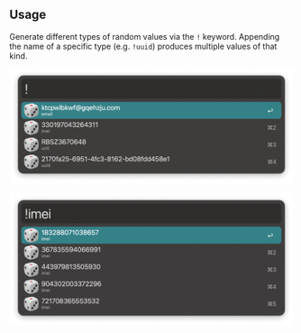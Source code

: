 ## Usage

Generate different types of random values via the `!` keyword. Appending the name of a specific type (e.g. `!uuid`) produces multiple values of that kind.

![Alfred showing all types of random values](images/all.png)

![Alfred showing all imei random values](images/imei.png)
